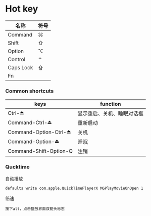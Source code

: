 # Hot key

名称|符号
---|---
Command|⌘
Shift|⇧
Option|⌥
Control|⌃
Caps Lock|⇪
Fn|

### Common shortcuts

keys|function
---|---
Ctrl-⏏|显示重启、关机、睡眠对话框
Command-Ctrl-⏏|重新启动
Command-Option-Ctrl-⏏|关机
Command-Option-⏏|睡眠
Command-Shift-Option-Q|注销

### Qucktime

自动播放

    defaults write com.apple.QuickTimePlayerX MGPlayMovieOnOpen 1

倍速

    按下alt，点击播放界面双箭头标志
